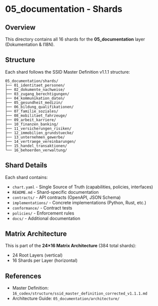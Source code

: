 # 05_documentation - Shards

## Overview

This directory contains all 16 shards for the **05_documentation** layer (Dokumentation & I18N).

## Structure

Each shard follows the SSID Master Definition v1.1.1 structure:

```
05_documentation/shards/
├── 01_identitaet_personen/
├── 02_dokumente_nachweise/
├── 03_zugang_berechtigungen/
├── 04_kommunikation_daten/
├── 05_gesundheit_medizin/
├── 06_bildung_qualifikationen/
├── 07_familie_soziales/
├── 08_mobilitaet_fahrzeuge/
├── 09_arbeit_karriere/
├── 10_finanzen_banking/
├── 11_versicherungen_risiken/
├── 12_immobilien_grundstuecke/
├── 13_unternehmen_gewerbe/
├── 14_vertraege_vereinbarungen/
├── 15_handel_transaktionen/
└── 16_behoerden_verwaltung/
```

## Shard Details

Each shard contains:
- `chart.yaml` - Single Source of Truth (capabilities, policies, interfaces)
- `README.md` - Shard-specific documentation
- `contracts/` - API contracts (OpenAPI, JSON Schema)
- `implementations/` - Concrete implementations (Python, Rust, etc.)
- `conformance/` - Contract tests
- `policies/` - Enforcement rules
- `docs/` - Additional documentation

## Matrix Architecture

This is part of the **24×16 Matrix Architecture** (384 total shards):
- 24 Root Layers (vertical)
- 16 Shards per Layer (horizontal)

## References

- Master Definition: `16_codex/structure/ssid_master_definition_corrected_v1.1.1.md`
- Architecture Guide: `05_documentation/architecture/`

